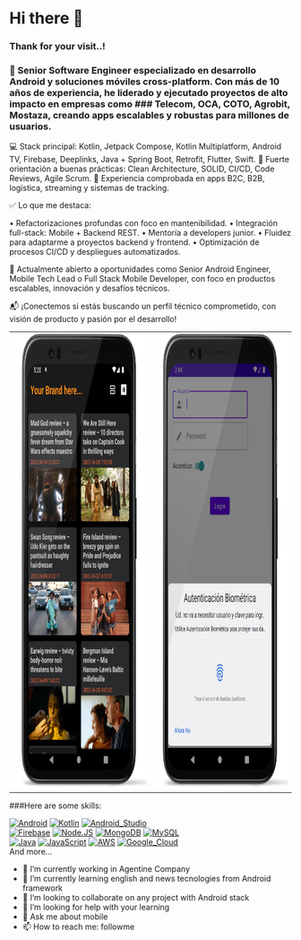 # Hi there 👋
### Thank for your visit..!

### 🎯 Senior Software Engineer especializado en desarrollo Android y soluciones móviles cross-platform. Con más de 10 años de experiencia, he liderado y ejecutado proyectos de alto impacto en empresas como ### Telecom, OCA, COTO, Agrobit, Mostaza, creando apps escalables y robustas para millones de usuarios.

💻 Stack principal: Kotlin, Jetpack Compose, Kotlin Multiplatform, Android TV, Firebase, Deeplinks, Java + Spring Boot, Retrofit, Flutter, Swift.
🧠 Fuerte orientación a buenas prácticas: Clean Architecture, SOLID, CI/CD, Code Reviews, Agile Scrum.
🚀 Experiencia comprobada en apps B2C, B2B, logística, streaming y sistemas de tracking.

✅ Lo que me destaca:

• Refactorizaciones profundas con foco en mantenibilidad.
• Integración full-stack: Mobile + Backend REST.
• Mentoría a developers junior.
• Fluidez para adaptarme a proyectos backend y frontend.
• Optimización de procesos CI/CD y despliegues automatizados.

🔎 Actualmente abierto a oportunidades como Senior Android Engineer, Mobile Tech Lead o Full Stack Mobile Developer, con foco en productos escalables, innovación y desafíos técnicos.

📬 ¡Conectemos si estás buscando un perfil técnico comprometido, con visión de producto y pasión por el desarrollo!


<table align="center">
  <tr>
    <td><img src="https://github.com/sebapratto/sebapratto/blob/master/screen-1.png" width=439 height=812/></td>
    <td><img src="https://github.com/sebapratto/sebapratto/blob/master/screen-2.png" width=439 height=812/></td>
  </tr>
 </table>




###Here are some skills:

[![Android](https://img.shields.io/badge/Android-3DDC84?style=for-the-badge&logo=android&logoColor=white&labelColor=101010)]()
[![Kotlin](https://img.shields.io/badge/Kotlin-0095D5?style=for-the-badge&logo=kotlin&logoColor=white&labelColor=101010)]()
[![Android_Studio](https://img.shields.io/badge/Android_Studio-3DDC84?style=for-the-badge&logo=android-studio&logoColor=white&labelColor=101010)]()
</br>
[![Firebase](https://img.shields.io/badge/Firebase-FFCA28?style=for-the-badge&logo=firebase&logoColor=white&labelColor=101010)]()
[![Node.JS](https://img.shields.io/badge/Node.JS-339933?style=for-the-badge&logo=node.js&logoColor=white&labelColor=101010)]()
[![MongoDB](https://img.shields.io/badge/MongoDB-47A248?style=for-the-badge&logo=mongodb&logoColor=white&labelColor=101010)]()
[![MySQL](https://img.shields.io/badge/MySQL-4479A1?style=for-the-badge&logo=mysql&logoColor=white&labelColor=101010)]()
</br>
[![Java](https://img.shields.io/badge/Java-007396?style=for-the-badge&logo=java&logoColor=white&labelColor=101010)]()
[![JavaScript](https://img.shields.io/badge/JavaScript-F7DF1E?style=for-the-badge&logo=javascript&logoColor=white&labelColor=101010)]()
[![AWS](https://img.shields.io/badge/AWS-232F3E?style=for-the-badge&logo=amazon-aws&logoColor=white&labelColor=101010)]()
[![Google_Cloud](https://img.shields.io/badge/Google_Cloud-4285F4?style=for-the-badge&logo=googlecloud&logoColor=white&labelColor=101010)]()
</br>
And more...

- 🔭 I’m currently working in Agentine Company
- 🌱 I’m currently learning english and news tecnologies from Android framework
- 👯 I’m looking to collaborate on any project with Android stack
- 🤔 I’m looking for help with your learning
- 💬 Ask me about mobile
- 📫 How to reach me: followme
